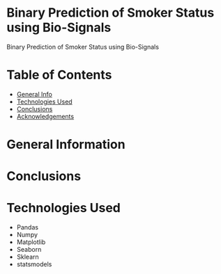 # Binary Prediction of Smoker Status using Bio-Signals 
Binary Prediction of Smoker Status using Bio-Signals


# Table of Contents

+ [General Info](#general-information)
+ [Technologies Used](#technologies-used)
+ [Conclusions](#conclusions)
+ [Acknowledgements](#acknowledgements)


# General Information 



# Conclusions


# Technologies Used

+ Pandas
+ Numpy
+ Matplotlib
+ Seaborn
+ Sklearn
+ statsmodels



